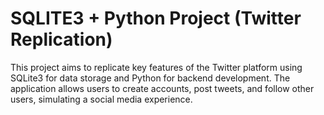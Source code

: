 # SQLITE3 + Python Project (Twitter Replication) 
This project aims to replicate key features of the Twitter platform using SQLite3 for data storage and Python for backend development. The application allows users to create accounts, post tweets, and follow other users, simulating a social media experience.
